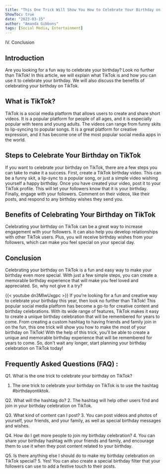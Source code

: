 ```yaml
---
title: "This One Trick Will Show You How to Celebrate Your Birthday on TikTok!"
ShowToc: true 
date: "2023-03-15"
author: "Amanda Gibbons" 
tags: [Social Media, Entertainment]
---
```

IV. Conclusion

## Introduction

Are you looking for a fun way to celebrate your birthday? Look no further than TikTok! In this article, we will explain what TikTok is and how you can use it to celebrate your birthday. We will also discuss the benefits of celebrating your birthday on TikTok.

## What is TikTok?

TikTok is a social media platform that allows users to create and share short videos. It is a popular platform for people of all ages, and it is especially popular with teens and young adults. The videos can range from funny skits to lip-syncing to popular songs. It is a great platform for creative expression, and it has become one of the most popular social media apps in the world.

## Steps to Celebrate Your Birthday on TikTok

If you want to celebrate your birthday on TikTok, there are a few steps you can take to make it a success. First, create a TikTok birthday video. This can be a funny skit, a lip-sync to a popular song, or just a simple video wishing yourself a happy birthday. Once you have created your video, post it to your TikTok profile. This will let your followers know that it is your birthday. Finally, engage with your followers. Comment on their videos, like their posts, and respond to any birthday wishes they send you.

## Benefits of Celebrating Your Birthday on TikTok

Celebrating your birthday on TikTok can be a great way to increase engagement with your followers. It can also help you develop relationships with other TikTok users. Plus, you will receive birthday wishes from your followers, which can make you feel special on your special day.

## Conclusion

Celebrating your birthday on TikTok is a fun and easy way to make your birthday even more special. With just a few simple steps, you can create a memorable birthday experience that will make you feel loved and appreciated. So, why not give it a try?

{{< youtube dn3MIwUxgpc >}} 
If you're looking for a fun and creative way to celebrate your birthday this year, then look no further than TikTok! This popular social media platform has become a go-to for creative content and birthday celebrations. With its wide range of features, TikTok makes it easy to create a unique birthday celebration that will be remembered for years to come. From creating a custom hashtag to having friends and family join in on the fun, this one trick will show you how to make the most of your birthday on TikTok! With the help of this trick, you'll be able to create a unique and memorable birthday experience that will be remembered for years to come. So, don't wait any longer, start planning your birthday celebration on TikTok today!

## Frequently Asked Questions (FAQ) :
Q1. What is the one trick to celebrate your birthday on TikTok?
1. The one trick to celebrate your birthday on TikTok is to use the hashtag #birthdayontiktok.

Q2. What will the hashtag do?
2. The hashtag will help other users find and join in your birthday celebration on TikTok.

Q3. What kind of content can I post?
3. You can post videos and photos of yourself, your friends, and your family, as well as special birthday messages and wishes.

Q4. How do I get more people to join my birthday celebration?
4. You can share your birthday hashtag with your friends and family, and encourage them to use it when they post content related to your birthday.

Q5. Is there anything else I should do to make my birthday celebration on TikTok special?
5. Yes! You can also create a special birthday filter that your followers can use to add a festive touch to their posts.


